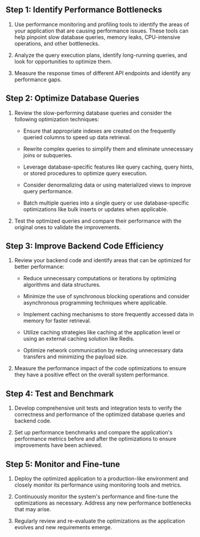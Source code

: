 

## Step 1: Identify Performance Bottlenecks

1. Use performance monitoring and profiling tools to identify the areas of your application that are causing performance issues. These tools can help pinpoint slow database queries, memory leaks, CPU-intensive operations, and other bottlenecks.

2. Analyze the query execution plans, identify long-running queries, and look for opportunities to optimize them.

3. Measure the response times of different API endpoints and identify any performance gaps.

## Step 2: Optimize Database Queries

1. Review the slow-performing database queries and consider the following optimization techniques:

   - Ensure that appropriate indexes are created on the frequently queried columns to speed up data retrieval.

   - Rewrite complex queries to simplify them and eliminate unnecessary joins or subqueries.

   - Leverage database-specific features like query caching, query hints, or stored procedures to optimize query execution.

   - Consider denormalizing data or using materialized views to improve query performance.

   - Batch multiple queries into a single query or use database-specific optimizations like bulk inserts or updates when applicable.

2. Test the optimized queries and compare their performance with the original ones to validate the improvements.

## Step 3: Improve Backend Code Efficiency

1. Review your backend code and identify areas that can be optimized for better performance:

   - Reduce unnecessary computations or iterations by optimizing algorithms and data structures.

   - Minimize the use of synchronous blocking operations and consider asynchronous programming techniques where applicable.

   - Implement caching mechanisms to store frequently accessed data in memory for faster retrieval.

   - Utilize caching strategies like caching at the application level or using an external caching solution like Redis.

   - Optimize network communication by reducing unnecessary data transfers and minimizing the payload size.

2. Measure the performance impact of the code optimizations to ensure they have a positive effect on the overall system performance.

## Step 4: Test and Benchmark

1. Develop comprehensive unit tests and integration tests to verify the correctness and performance of the optimized database queries and backend code.

2. Set up performance benchmarks and compare the application's performance metrics before and after the optimizations to ensure improvements have been achieved.

## Step 5: Monitor and Fine-tune

1. Deploy the optimized application to a production-like environment and closely monitor its performance using monitoring tools and metrics.

2. Continuously monitor the system's performance and fine-tune the optimizations as necessary. Address any new performance bottlenecks that may arise.

3. Regularly review and re-evaluate the optimizations as the application evolves and new requirements emerge.

